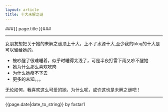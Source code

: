 ```yaml
---
layout: article
title: 十大未解之谜
---
```


###{{ page.title }}###

---

<p> 女朋友想把关于她的未解之谜顶上十大，上不了水源十大,至少我的blog的十大是可以留给她的。</p>

* 被吵醒了很难睡着，似乎时睡得太浅了，可是半夜打雷下雨又吵不醒她
* 她为什么那么喜欢吃肉
* 为什么她瘦不下去
* 更多的未知。。。

<p> 无论如何，我喜欢这么可爱的她，为什么呢，或许这也是未解之谜吧！</p>

---
<p>{{page.date|date_to_string}} by fxstar1</p>
